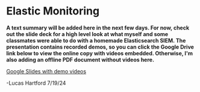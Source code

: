 # Elastic Monitoring

<b>A text summary will be added here in the next few days. For now, check out the slide deck for a high level look at what myself and some classmates were able to do with a homemade Elasticsearch SIEM. 
The presentation contains recorded demos, so you can click the Google Drive link below to view the online copy with videos embedded. Otherwise, I'm also adding an offline PDF document without videos here.</b>

<a href="https://docs.google.com/presentation/d/1gb3cB0CHC0b_Yh1bZRTtpp2U4vmYycXw5sLQuJheEaY/edit?usp=sharing">Google Slides with demo videos</a>

-Lucas Hartford 7/19/24
